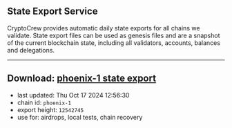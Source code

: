 ## State Export Service
CryptoCrew provides automatic daily state exports for all chains we validate. State export files can be used as genesis files and are a snapshot of the current blockchain state, including all validators, accounts, balances and delegations.

---
**Download: [phoenix-1 state export](https://dl-eu2.ccvalidators.com/SERVICE/terra2/phoenix-1_export_12542745.json)**
---

- last updated: Thu Oct 17 2024 12:56:30
- chain id: `phoenix-1`
- export height: `12542745`
- use for: airdrops, local tests, chain recovery

